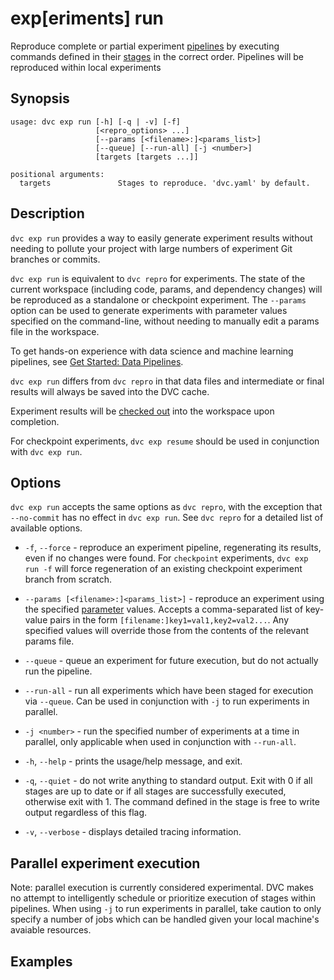 # exp[eriments] run

Reproduce complete or partial experiment [pipelines](/doc/command-reference/dag)
by executing commands defined in their [stages](/doc/command-reference/run) in
the correct order. Pipelines will be reproduced within local experiments

## Synopsis

```usage
usage: dvc exp run [-h] [-q | -v] [-f]
                   [<repro_options> ...]
                   [--params [<filename>:]<params_list>]
                   [--queue] [--run-all] [-j <number>]
                   [targets [targets ...]]

positional arguments:
  targets               Stages to reproduce. 'dvc.yaml' by default.
```

## Description

`dvc exp run` provides a way to easily generate experiment results without
needing to pollute your project with large numbers of experiment Git branches or
commits.

`dvc exp run` is equivalent to `dvc repro` for experiments. The state of the
current workspace (including code, params, and dependency changes) will be
reproduced as a standalone or checkpoint experiment. The `--params` option can
be used to generate experiments with parameter values specified on the
command-line, without needing to manually edit a params file in the workspace.

To get hands-on experience with data science and machine learning pipelines, see
[Get Started: Data Pipelines](/doc/start/data-pipelines).

`dvc exp run` differs from `dvc repro` in that data files and intermediate or
final results will always be saved into the <abbr>DVC cache</abbr>.

Experiment results will be
[checked out](/doc/command-reference/experiments/checkout) into the workspace
upon completion.

For checkpoint experiments, `dvc exp resume` should be used in conjunction with
`dvc exp run`.

## Options

`dvc exp run` accepts the same options as `dvc repro`, with the exception that
`--no-commit` has no effect in `dvc exp run`. See `dvc repro` for a detailed
list of available options.

- `-f`, `--force` - reproduce an experiment pipeline, regenerating its results,
  even if no changes were found. For `checkpoint` experiments, `dvc exp run -f`
  will force regeneration of an existing checkpoint experiment branch from
  scratch.

- `--params [<filename>:]<params_list>]` - reproduce an experiment using the
  specified [parameter](/doc/command-reference/params) values. Accepts a
  comma-separated list of key-value pairs in the form
  `[filename:]key1=val1,key2=val2...`. Any specified values will override those
  from the contents of the relevant params file.

- `--queue` - queue an experiment for future execution, but do not actually run
  the pipeline.

- `--run-all` - run all experiments which have been staged for execution via
  `--queue`. Can be used in conjunction with `-j` to run experiments in
  parallel.

- `-j <number>` - run the specified number of experiments at a time in parallel,
  only applicable when used in conjunction with `--run-all`.

- `-h`, `--help` - prints the usage/help message, and exit.

- `-q`, `--quiet` - do not write anything to standard output. Exit with 0 if all
  stages are up to date or if all stages are successfully executed, otherwise
  exit with 1. The command defined in the stage is free to write output
  regardless of this flag.

- `-v`, `--verbose` - displays detailed tracing information.

## Parallel experiment execution

Note: parallel execution is currently considered experimental. DVC makes no
attempt to intelligently schedule or prioritize execution of stages within
pipelines. When using `-j` to run experiments in parallel, take caution to only
specify a number of jobs which can be handled given your local machine's
avaiable resources.

## Examples
